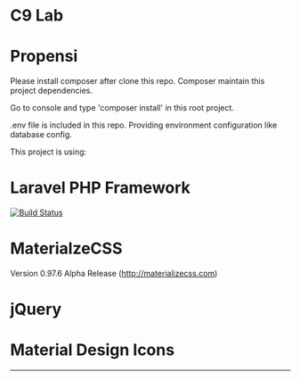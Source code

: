 # C9 Lab
# Propensi

Please install composer after clone this repo.
Composer maintain this project dependencies.

Go to console and type 'composer install' in this root project.

.env file is included in this repo.
Providing environment configuration like database config.

This project is using:

# Laravel PHP Framework
[![Build Status](https://travis-ci.org/laravel/framework.svg)](https://travis-ci.org/laravel/framework)

# MaterialzeCSS
Version 0.97.6 Alpha Release (http://materializecss.com)

# jQuery

# Material Design Icons

------------------------------------------------------------------